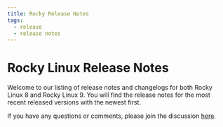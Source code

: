 ```yaml
---
title: Rocky Release Notes
tags:
  - release
  - release notes
---
```


# Rocky Linux Release Notes

Welcome to our listing of release notes and changelogs for both Rocky Linux 8 and Rocky Linux 9. You will find the release notes for the most recent released versions with the newest first.

If you have any questions or comments, please join the discussion [here](https://chat.rockylinux.org/rocky-linux/channels/documentation).
